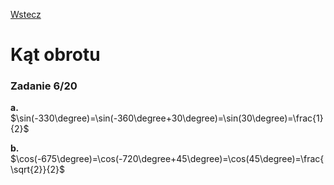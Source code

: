 [Wstecz](../matematyka.md)

# Kąt obrotu

### Zadanie 6/20

**a.** $`\sin(-330\degree)=\sin(-360\degree+30\degree)=\sin(30\degree)=\frac{1}{2}`$

**b.** $`\cos(-675\degree)=\cos(-720\degree+45\degree)=\cos(45\degree)=\frac{\sqrt{2}}{2}`$